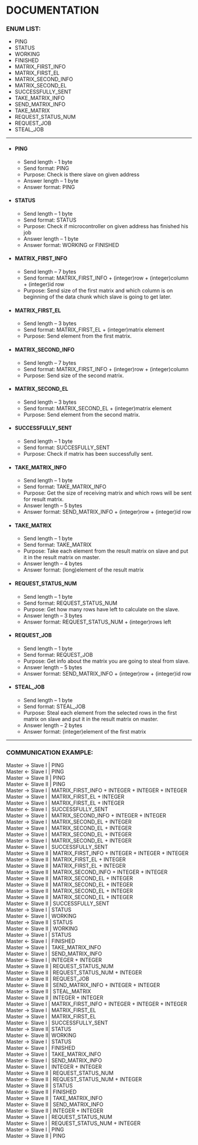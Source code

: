 # DOCUMENTATION

### ENUM LIST:


* PING
* STATUS
* WORKING
* FINISHED
* MATRIX_FIRST_INFO
* MATRIX_FIRST_EL
* MATRIX_SECOND_INFO
* MATRIX_SECOND_EL
* SUCCESSFULLY_SENT
* TAKE_MATRIX_INFO
* SEND_MATRIX_INFO
* TAKE_MATRIX
* REQUEST_STATUS_NUM
* REQUEST_JOB
* STEAL_JOB
_________
* #### PING
  * Send length - 1 byte
  * Send format: PING
  * Purpose: Check is there slave on given address
  * Answer length – 1 byte
  * Answer format: PING

* #### STATUS
  * Send length – 1 byte
  * Send format: STATUS
  * Purpose: Check if microcontroller on given address has finished his job
  * Answer length – 1 byte
  * Answer format: WORKING or FINISHED

* #### MATRIX_FIRST_INFO
  * Send length – 7 bytes
  * Send format: MATRIX_FIRST_INFO + (integer)row + (integer)column + (integer)id row
  * Purpose: Send size of the first matrix and which column is on beginning of the data chunk which slave is going to get later.

* #### MATRIX_FIRST_EL
  * Send length – 3 bytes
  * Send format: MATRIX_FIRST_EL + (integer)matrix element
  * Purpose: Send element from the first matrix.

* #### MATRIX_SECOND_INFO
  * Send length – 7 bytes
  * Send format: MATRIX_FIRST_INFO + (integer)row + (integer)column
  * Purpose: Send size of the second matrix.

* #### MATRIX_SECOND_EL
  * Send length – 3 bytes
  * Send format: MATRIX_SECOND_EL + (integer)matrix element
  * Purpose: Send element from the second matrix.

* #### SUCCESSFULLY_SENT
  * Send length – 1 byte
  * Send format: SUCCESFULLY_SENT
  * Purpose: Check if matrix has been successfully sent.
* #### TAKE_MATRIX_INFO
  * Send length – 1 byte
  * Send format: TAKE_MATRIX_INFO
  * Purpose: Get the size of receiving matrix and which rows will be sent for result matrix.
  * Answer length – 5 bytes
  * Answer format: SEND_MATRIX_INFO + (integer)row + (integer)id row

* #### TAKE_MATRIX
  * Send length – 1 byte
  * Send format: TAKE_MATRIX
  * Purpose: Take each element from the result matrix on slave and put it in the result matrix on master.
  * Answer length – 4 bytes
  * Answer format: (long)element of the result matrix

* #### REQUEST_STATUS_NUM
  * Send length – 1 byte
  * Send format: REQUEST_STATUS_NUM
  * Purpose: Get how many rows have left to calculate on the slave.
  * Answer length – 3 bytes
  * Answer format: REQUEST_STATUS_NUM + (integer)rows left

* #### REQUEST_JOB
  * Send length – 1 byte
  * Send format: REQUEST_JOB
  * Purpose: Get info about the matrix you are going to steal from slave.
  * Answer length – 5 bytes
  * Answer format: SEND_MATRIX_INFO + (integer)row + (integer)id row

* #### STEAL_JOB
  * Send length – 1 byte
  * Send format: STEAL_JOB
  * Purpose: Steal each element from the selected rows in the first matrix on slave and put it in the result matrix on master.
  * Answer length – 2 bytes
  * Answer format: (integer)element of the first matrix
_________
### COMMUNICATION EXAMPLE:

Master → Slave I | PING<br>
Master ← Slave I | PING<br>
Master → Slave II | PING<br>
Master ← Slave II | PING<br>
Master → Slave I | MATRIX_FIRST_INFO + INTEGER + INTEGER + INTEGER<br>
Master → Slave I | MATRIX_FIRST_EL + INTEGER<br>
Master → Slave I | MATRIX_FIRST_EL + INTEGER<br>
Master ← Slave I | SUCCESSFULLY_SENT<br>
Master → Slave I | MATRIX_SECOND_INFO + INTEGER + INTEGER<br>
Master → Slave I | MATRIX_SECOND_EL + INTEGER<br>
Master → Slave I | MATRIX_SECOND_EL + INTEGER<br>
Master → Slave I | MATRIX_SECOND_EL + INTEGER<br>
Master → Slave I | MATRIX_SECOND_EL + INTEGER<br>
Master ← Slave I | SUCCESSFULLY_SENT<br>
Master → Slave II | MATRIX_FIRST_INFO + INTEGER + INTEGER + INTEGER<br>
Master → Slave II | MATRIX_FIRST_EL + INTEGER<br>
Master → Slave II | MATRIX_FIRST_EL + INTEGER<br>
Master → Slave II | MATRIX_SECOND_INFO + INTEGER + INTEGER<br>
Master → Slave II | MATRIX_SECOND_EL + INTEGER<br>
Master → Slave II | MATRIX_SECOND_EL + INTEGER<br>
Master → Slave II | MATRIX_SECOND_EL + INTEGER<br>
Master → Slave II | MATRIX_SECOND_EL + INTEGER<br>
Master ← Slave II | SUCCESSFULLY_SENT<br>
Master → Slave I | STATUS<br>
Master ← Slave I | WORKING<br>
Master → Slave II | STATUS<br>
Master ← Slave II | WORKING<br>
Master → Slave I | STATUS<br>
Master ← Slave I | FINISHED<br>
Master → Slave I | TAKE_MATRIX_INFO<br>
Master ← Slave I | SEND_MATRIX_INFO<br>
Master ← Slave I | INTEGER + INTEGER<br>
Master → Slave II | REQUEST_STATUS_NUM<br>
Master ← Slave II | REQUEST_STATUS_NUM + INTEGER<br>
Master → Slave II | REQUEST_JOB<br>
Master ← Slave II | SEND_MATRIX_INFO + INTEGER + INTEGER<br>
Master → Slave II | STEAL_MATRIX<br>
Master ← Slave II | INTEGER + INTEGER<br>
Master → Slave I | MATRIX_FIRST_INFO + INTEGER + INTEGER + INTEGER<br>
Master → Slave I | MATRIX_FIRST_EL<br>
Master → Slave I | MATRIX_FIRST_EL<br>
Master ← Slave I | SUCCESSFULLY_SENT<br>
Master → Slave II| STATUS<br>
Master ← Slave II| WORKING<br>
Master → Slave I | STATUS<br>
Master ← Slave I | FINISHED<br>
Master → Slave I | TAKE_MATRIX_INFO<br>
Master ← Slave I | SEND_MATRIX_INFO<br>
Master ← Slave I | INTEGER + INTEGER<br>
Master → Slave II | REQUEST_STATUS_NUM<br>
Master ← Slave II | REQUEST_STATUS_NUM + INTEGER<br>
Master → Slave II | STATUS<br>
Master ← Slave II | FINISHED<br>
Master → Slave II | TAKE_MATRIX_INFO<br>
Master ← Slave II | SEND_MATRIX_INFO<br>
Master ← Slave II | INTEGER + INTEGER<br>
Master → Slave I | REQUEST_STATUS_NUM<br>
Master ← Slave I | REQUEST_STATUS_NUM + INTEGER<br>
Master → Slave I | PING<br>
Master → Slave II | PING<br>
